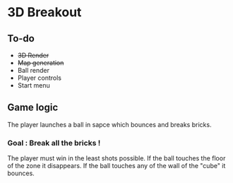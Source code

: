# 3D Breakout

## To-do

- ~~3D Render~~
- ~~Map generation~~
- Ball render
- Player controls
- Start menu

## Game logic

The player launches a ball in sapce which bounces and breaks bricks.
### Goal : Break all the bricks !
The player must win in the least shots possible.
If the ball touches the floor of the zone it disappears.
If the ball touches any of the wall of the "cube" it bounces.
